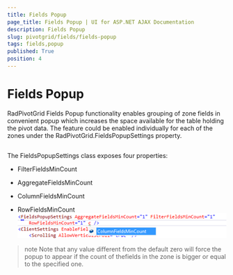 ```yaml
---
title: Fields Popup
page_title: Fields Popup | UI for ASP.NET AJAX Documentation
description: Fields Popup
slug: pivotgrid/fields/fields-popup
tags: fields,popup
published: True
position: 4
---
```


# Fields Popup



RadPivotGrid Fields Popup functionality enables grouping of zone fields in convenient popup which increases the space available for the table holding the pivot data. The feature could be enabled individually for each of the zones under the RadPivotGrid.FieldsPopupSettings property.

## 

The FieldsPopupSettings class exposes four properties:

* FilterFieldsMinCount

* AggregateFieldsMinCount

* ColumnFieldsMinCount

* RowFieldsMinCount![pivotgrid-fields-popup](images/pivotgrid-fields-popup.png)

>note Note that any value different from the default zero will force the popup to appear if the count of thefields in the zone is bigger or equal to the specified one.
>

